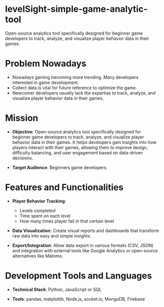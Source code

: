 # levelSight-simple-game-analytic-tool

Open-source analytics tool specifically designed for beginner game developers to track, analyze, and visualize player behavior data in their games. 

# Problem Nowadays

* Nowadays gaming becoming more trending. Many developers interested in 
game development. 
* Collect data is vital for future reference to optimize the game.  
* Newcomer developers usually lack the expertise to track, analyze, and 
visualize player behavior data in their games.

# Mission

* **Objective**: Open-source analytics tool specifically designed for beginner 
game developers to track, analyze, and visualize player behavior data in their 
games. It helps developers gain insights into how players interact with their 
games, allowing them to improve design, difficulty balancing, and user 
engagement based on data-driven decisions.

* **Target Audience**: Beginners game developers.

# Features and Functionalities

* **Player Behavior Tracking**:
  * Levels completed 
  * Time spent on each level 
  * How many times player fail in that certain level

* **Data Visualization**: Create visual reports and dashboards that transform 
raw data into easy and simple insights.

* **Export/Integration**: Allow data export in various formats (CSV, JSON) and 
integration with external tools like Google Analytics or open-source 
alternatives like Matomo.

# Development Tools and Languages

* **Technical Stack**: Python, JavaScript or SQL 

* **Tools**: pandas, matplotlib, Node.js, socket.io, MongoDB, Firebase 
